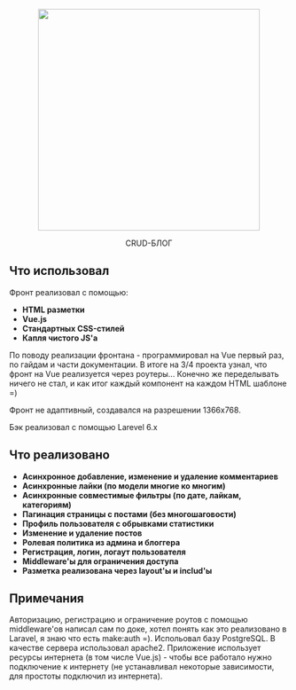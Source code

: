 <p align="center"><img src="https://res.cloudinary.com/dtfbvvkyp/image/upload/v1566331377/laravel-logolockup-cmyk-red.svg" width="400"></p>

<p align="center"> CRUD-БЛОГ </p>

## Что использовал

Фронт реализовал с помощью:
- **HTML разметки**
- **Vue.js**
- **Стандартных CSS-стилей**
- **Капля чистого JS'а**

По поводу реализации фронтана - программировал на Vue первый раз, по гайдам и части документации. В итоге на 3/4 проекта узнал, что фронт на Vue реализуется через роутеры...
Конечно же переделывать ничего не стал, и как итог каждый компонент на каждом HTML шаблоне =)

Фронт не адаптивный, создавался на разрешении 1366х768.

Бэк реализовал с помощью Larevel 6.x

## Что реализовано


- **Асинхронное добавление, изменение и удаление комментариев**
- **Асинхронные лайки (по модели многие ко многим)**
- **Асинхронные совместимые фильтры (по дате, лайкам, категориям)**
- **Пагинация страницы с постами (без многошаговости)**
- **Профиль пользователя с обрывками статистики**
- **Изменение и удаление постов**
- **Ролевая политика из админа и блоггера**
- **Регистрация, логин, логаут пользователя**
- **Middleware'ы для ограничения доступа**
- **Разметка реализована через layout'ы и includ'ы**

## Примечания

Авторизацию, регистрацию и ограничение роутов с помощью middleware'ов написал сам по доке,
хотел понять как это реализовано в Laravel, я знаю что есть make:auth =).
Испольовал базу PostgreSQL. В качестве сервера использовал apache2. 
Приложение использует ресурсы интернета (в том числе Vue.js) - чтобы все работало
нужно подключение к интернету (не устанавливал некоторые зависимости, для простоты подключил из интернета).